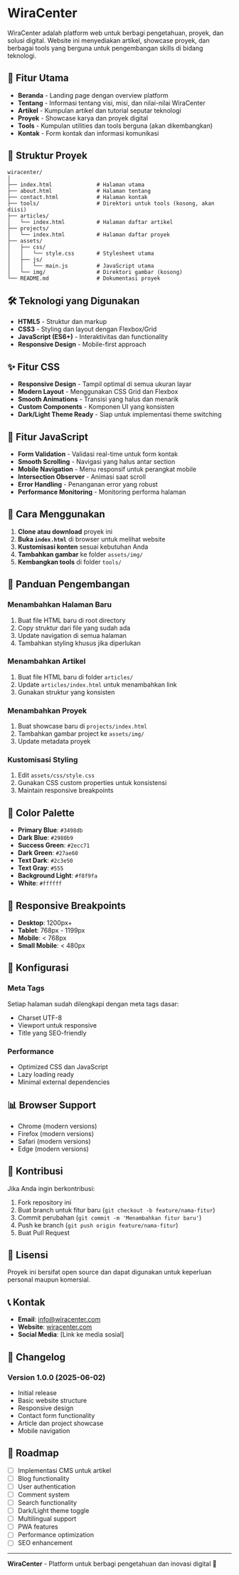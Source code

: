 # WiraCenter

WiraCenter adalah platform web untuk berbagi pengetahuan, proyek, dan solusi digital. Website ini menyediakan artikel, showcase proyek, dan berbagai tools yang berguna untuk pengembangan skills di bidang teknologi.

## 🚀 Fitur Utama

- **Beranda** - Landing page dengan overview platform
- **Tentang** - Informasi tentang visi, misi, dan nilai-nilai WiraCenter
- **Artikel** - Kumpulan artikel dan tutorial seputar teknologi
- **Proyek** - Showcase karya dan proyek digital
- **Tools** - Kumpulan utilities dan tools berguna (akan dikembangkan)
- **Kontak** - Form kontak dan informasi komunikasi

## 📁 Struktur Proyek

```
wiracenter/
│
├── index.html              # Halaman utama
├── about.html              # Halaman tentang
├── contact.html            # Halaman kontak
├── tools/                  # Direktori untuk tools (kosong, akan diisi)
├── articles/
│   └── index.html          # Halaman daftar artikel
├── projects/
│   └── index.html          # Halaman daftar proyek
├── assets/
│   ├── css/
│   │   └── style.css       # Stylesheet utama
│   ├── js/
│   │   └── main.js         # JavaScript utama
│   └── img/                # Direktori gambar (kosong)
└── README.md               # Dokumentasi proyek
```

## 🛠️ Teknologi yang Digunakan

- **HTML5** - Struktur dan markup
- **CSS3** - Styling dan layout dengan Flexbox/Grid
- **JavaScript (ES6+)** - Interaktivitas dan functionality
- **Responsive Design** - Mobile-first approach

## ✨ Fitur CSS

- **Responsive Design** - Tampil optimal di semua ukuran layar
- **Modern Layout** - Menggunakan CSS Grid dan Flexbox
- **Smooth Animations** - Transisi yang halus dan menarik
- **Custom Components** - Komponen UI yang konsisten
- **Dark/Light Theme Ready** - Siap untuk implementasi theme switching

## 🎯 Fitur JavaScript

- **Form Validation** - Validasi real-time untuk form kontak
- **Smooth Scrolling** - Navigasi yang halus antar section
- **Mobile Navigation** - Menu responsif untuk perangkat mobile
- **Intersection Observer** - Animasi saat scroll
- **Error Handling** - Penanganan error yang robust
- **Performance Monitoring** - Monitoring performa halaman

## 🚀 Cara Menggunakan

1. **Clone atau download** proyek ini
2. **Buka `index.html`** di browser untuk melihat website
3. **Kustomisasi konten** sesuai kebutuhan Anda
4. **Tambahkan gambar** ke folder `assets/img/`
5. **Kembangkan tools** di folder `tools/`

## 📝 Panduan Pengembangan

### Menambahkan Halaman Baru

1. Buat file HTML baru di root directory
2. Copy struktur dari file yang sudah ada
3. Update navigation di semua halaman
4. Tambahkan styling khusus jika diperlukan

### Menambahkan Artikel

1. Buat file HTML baru di folder `articles/`
2. Update `articles/index.html` untuk menambahkan link
3. Gunakan struktur yang konsisten

### Menambahkan Proyek

1. Buat showcase baru di `projects/index.html`
2. Tambahkan gambar project ke `assets/img/`
3. Update metadata proyek

### Kustomisasi Styling

1. Edit `assets/css/style.css`
2. Gunakan CSS custom properties untuk konsistensi
3. Maintain responsive breakpoints

## 🎨 Color Palette

- **Primary Blue**: `#3498db`
- **Dark Blue**: `#2980b9`
- **Success Green**: `#2ecc71`
- **Dark Green**: `#27ae60`
- **Text Dark**: `#2c3e50`
- **Text Gray**: `#555`
- **Background Light**: `#f8f9fa`
- **White**: `#ffffff`

## 📱 Responsive Breakpoints

- **Desktop**: 1200px+
- **Tablet**: 768px - 1199px
- **Mobile**: < 768px
- **Small Mobile**: < 480px

## 🔧 Konfigurasi

### Meta Tags
Setiap halaman sudah dilengkapi dengan meta tags dasar:
- Charset UTF-8
- Viewport untuk responsive
- Title yang SEO-friendly

### Performance
- Optimized CSS dan JavaScript
- Lazy loading ready
- Minimal external dependencies

## 📊 Browser Support

- Chrome (modern versions)
- Firefox (modern versions)
- Safari (modern versions)
- Edge (modern versions)

## 🤝 Kontribusi

Jika Anda ingin berkontribusi:

1. Fork repository ini
2. Buat branch untuk fitur baru (`git checkout -b feature/nama-fitur`)
3. Commit perubahan (`git commit -m 'Menambahkan fitur baru'`)
4. Push ke branch (`git push origin feature/nama-fitur`)
5. Buat Pull Request

## 📄 Lisensi

Proyek ini bersifat open source dan dapat digunakan untuk keperluan personal maupun komersial.

## 📞 Kontak

- **Email**: info@wiracenter.com
- **Website**: [wiracenter.com](#)
- **Social Media**: [Link ke media sosial]

## 🔄 Changelog

### Version 1.0.0 (2025-06-02)
- Initial release
- Basic website structure
- Responsive design
- Contact form functionality
- Article dan project showcase
- Mobile navigation

## 🚧 Roadmap

- [ ] Implementasi CMS untuk artikel
- [ ] Blog functionality
- [ ] User authentication
- [ ] Comment system
- [ ] Search functionality
- [ ] Dark/Light theme toggle
- [ ] Multilingual support
- [ ] PWA features
- [ ] Performance optimization
- [ ] SEO enhancement

---

**WiraCenter** - Platform untuk berbagi pengetahuan dan inovasi digital 🚀